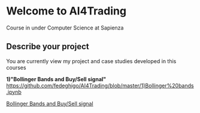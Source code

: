 # Welcome to AI4Trading
Course in under Computer Science at Sapienza 

## Describe your project

You are currently view my project and case studies developed in this courses 


**1)"Bollinger Bands and Buy/Sell signal"** [https://github.com/fedeghigo/AI4Trading/blob/master/1)Bollinger%20bands.ipynb](#anchors-in-markdown)


[Bollinger Bands and Buy/Sell signal](https://github.com/fedeghigo/AI4Trading/blob/master/1.Bollinger%20bands.ipynb )
